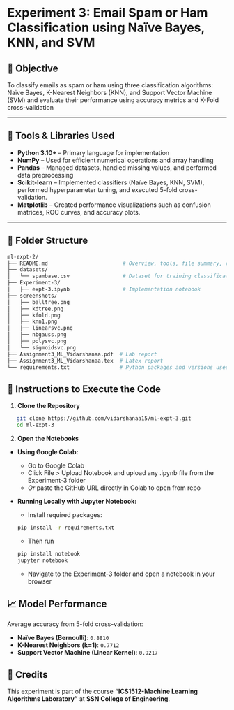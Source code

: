 # Experiment 3:  Email Spam or Ham Classification using Naïve Bayes, KNN, and SVM

## 🎯 Objective
To classify emails as spam or ham using three classification algorithms: Naïve Bayes, K-Nearest Neighbors (KNN), and Support Vector Machine (SVM) and evaluate their performance using accuracy metrics and K-Fold cross-validation

---

## 🧰 Tools & Libraries Used
- **Python 3.10+** – Primary language for implementation
- **NumPy** – Used for efficient numerical operations and array handling
- **Pandas** – Managed datasets, handled missing values, and performed data preprocessing
- **Scikit-learn** – Implemented classifiers (Naïve Bayes, KNN, SVM), performed hyperparameter tuning, and executed 5-fold cross-validation.
- **Matplotlib** – Created performance visualizations such as confusion matrices, ROC curves, and accuracy plots.

---

## 📁 Folder Structure
```bash
ml-expt-2/
├── README.md                        # Overview, tools, file summary, run instructions
├── datasets/
│   └── spambase.csv                 # Dataset for training classification models
├── Experiment-3/
│   ├── expt-3.ipynb                 # Implementation notebook
├── screenshots/
│   ├── balltree.png             
│   ├── kdtree.png
│   ├── kfold.png
│   ├── knn1.png
│   ├── linearsvc.png
│   ├── nbgauss.png
│   ├── polysvc.png
│   └── sigmoidsvc.png
├── Assignment3_ML_Vidarshanaa.pdf  # Lab report
├── Assignment3_ML_Vidarshanaa.tex  # Latex report
└── requirements.txt                # Python packages and versions used
```

## 🚀 Instructions to Execute the Code

1. **Clone the Repository**
```bash
   git clone https://github.com/vidarshanaa15/ml-expt-3.git
   cd ml-expt-3
```

2. **Open the Notebooks**
- **Using Google Colab:**
  - Go to Google Colab
  - Click File > Upload Notebook and upload any .ipynb file from the Experiment-3 folder
  - *Or* paste the GitHub URL directly in Colab to open from repo
    
- **Running Locally with Jupyter Notebook:**
  - Install required packages:
  ```bash
  pip install -r requirements.txt
  ```
  - Then run
  ```bash
  pip install notebook
  jupyter notebook
  ```
  - Navigate to the Experiment-3 folder and open a notebook in your browser

## 📈 Model Performance
Average accuracy from 5-fold cross-validation:

- **Naïve Bayes (Bernoulli)**: `0.8810`
- **K-Nearest Neighbors (k=1)**: `0.7712`
- **Support Vector Machine (Linear Kernel)**: `0.9217`

## 🙌 Credits

This experiment is part of the course **“ICS1512-Machine Learning Algorithms Laboratory”** at **SSN College of Engineering**.
